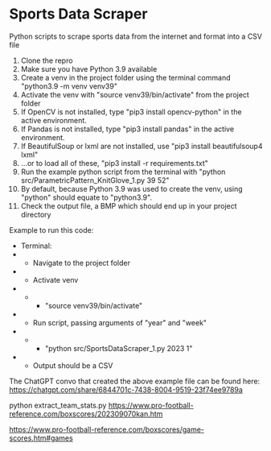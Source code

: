 # Sports Data Scraper
 Python scripts to scrape sports data from the internet and format into a CSV file

 1. Clone the repro
 2. Make sure you have Python 3.9 available
 3. Create a venv in the project folder using the terminal command "python3.9 -m venv venv39"
 4. Activate the venv with "source venv39/bin/activate" from the project folder
 5. If OpenCV is not installed, type "pip3 install opencv-python" in the active environment.
 6. If Pandas is not installed, type "pip3 install pandas" in the active environment.
 6. If BeautifulSoup or lxml are not installed, use "pip3 install beautifulsoup4 lxml"
 6. ...or to load all of these, "pip3 install -r requirements.txt"
 6. Run the example python script from the terminal with "python src/ParametricPattern_KnitGlove_1.py 39 52"
 7. By default, because Python 3.9 was used to create the venv, using "python" should equate to "python3.9".
 8. Check the output file, a BMP which should end up in your project directory


Example to run this code:
- Terminal:
- - Navigate to the project folder
- - Activate venv
- - - "source venv39/bin/activate"
- - Run script, passing arguments of "year" and "week"
- - - "python src/SportsDataScraper_1.py 2023 1"
- - Output should be a CSV 


The ChatGPT convo that created the above example file can be found here:
https://chatgpt.com/share/6844701c-7438-8004-9519-23f74ee9789a


python extract_team_stats.py https://www.pro-football-reference.com/boxscores/202309070kan.htm


https://www.pro-football-reference.com/boxscores/game-scores.htm#games



 
